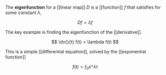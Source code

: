 The **eigenfunction** for a [[linear map]] $D$ is a [[function]] $f$ that satisfies for some constant $\lambda$,

$$
Df = \lambda f
$$

The key example is finding the eigenfunction of the [[derivative]].

$$
\dv{}{t} f(t) = \lambda f(t)
$$

This is a simple [[differential equation]], solved by the [[exponential function]]

$$
f(t) = f_0 e\^{\lambda t}
$$